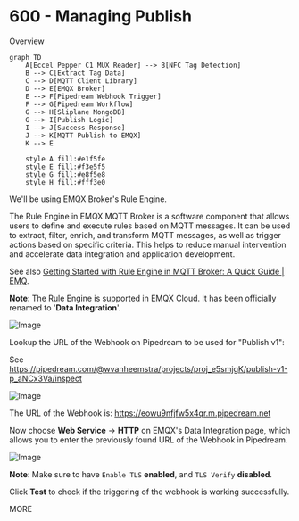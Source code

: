 # 600 - Managing Publish

Overview

```mermaid
graph TD
    A[Eccel Pepper C1 MUX Reader] --> B[NFC Tag Detection]
    B --> C[Extract Tag Data]
    C --> D[MQTT Client Library]
    D --> E[EMQX Broker]
    E --> F[Pipedream Webhook Trigger]
    F --> G[Pipedream Workflow]
    G --> H[Sliplane MongoDB]
    G --> I[Publish Logic]
    I --> J[Success Response]
    J --> K[MQTT Publish to EMQX]
    K --> E

    style A fill:#e1f5fe
    style E fill:#f3e5f5
    style G fill:#e8f5e8
    style H fill:#fff3e0
```

We'll be using EMQX Broker's Rule Engine.

The Rule Engine in EMQX MQTT Broker is a software component that allows users to define and execute rules based on MQTT messages. It can be used to extract, filter, enrich, and transform MQTT messages, as well as trigger actions based on specific criteria. This helps to reduce manual intervention and accelerate data integration and application development.

See also [Getting Started with Rule Engine in MQTT Broker: A Quick Guide | EMQ](https://frshl.ink/EFMt).

**Note**: The Rule Engine is supported in EMQX Cloud. It has been officially renamed to '**Data Integration**'.

![Image](https://github.com/user-attachments/assets/57bfd7f1-425f-4bc1-816f-1ff2d9664485)

Lookup the URL of the Webhook on Pipedream to be used for "Publish v1":

See https://pipedream.com/@wvanheemstra/projects/proj_e5smjgK/publish-v1-p_aNCx3Va/inspect

![Image](https://github.com/user-attachments/assets/c5bd890f-c05a-4a81-b9c6-71fb66c34070)

The URL of the Webhook is: https://eowu9nfjfw5x4qr.m.pipedream.net

Now choose **Web Service** -> **HTTP** on EMQX's Data Integration page, which allows you to enter the previously found URL of the Webhook in Pipedream.

![Image](https://github.com/user-attachments/assets/24c208cc-cbe8-4511-b61c-779dbfabf210)


**Note**: Make sure to have ```Enable TLS``` **enabled**, and ```TLS Verify``` **disabled**.

Click **Test** to check if the triggering of the webhook is working successfully.





MORE